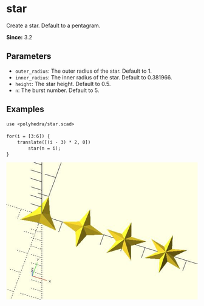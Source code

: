 # star

Create a star. Default to a pentagram.

**Since:** 3.2

## Parameters

- `outer_radius`: The outer radius of the star. Default to 1.
- `inner_radius`: The inner radius of the star. Default to 0.381966.
- `height`: The star height. Default to 0.5.
- `n`: The burst number. Default to 5.

## Examples

	use <polyhedra/star.scad>

	for(i = [3:6]) {
		translate([(i - 3) * 2, 0])
			star(n = i);
	}

![star](images/lib3x-polyhedra_star-1.JPG)

